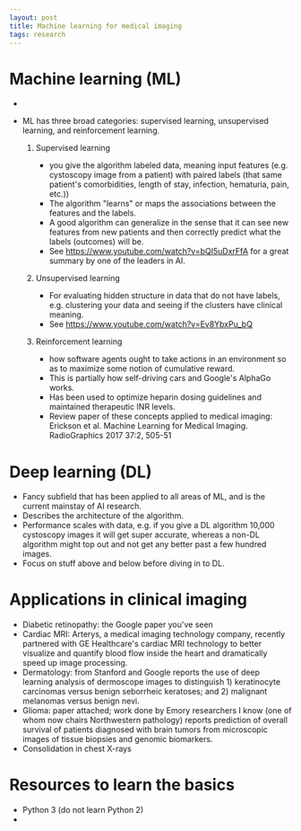 ```yaml
---
layout: post
title: Machine learning for medical imaging 
tags: research
---
```


# Machine learning (ML)
-
- ML has three broad categories: supervised learning, unsupervised learning, and reinforcement learning.

	1. Supervised learning
		- you give the algorithm labeled data, meaning input features (e.g. cystoscopy image from a patient) with paired labels (that same patient's comorbidities, length of stay, infection, hematuria, pain, etc.))
		- The algorithm "learns" or maps the associations between the features and the labels.
		- A good algorithm can generalize in the sense that it can see new features from new patients and then correctly predict what the labels (outcomes) will be.
		- See https://www.youtube.com/watch?v=bQI5uDxrFfA for a great summary by one of the leaders in AI.

	2. Unsupervised learning
		- For evaluating hidden structure in data that do not have labels, e.g. clustering your data and seeing if the clusters have clinical meaning.
		- See https://www.youtube.com/watch?v=Ev8YbxPu_bQ

	3. Reinforcement learning
		- how software agents ought to take actions in an environment so as to maximize some notion of cumulative reward.
		- This is partially how self-driving cars and Google's AlphaGo works.
		- Has been used to optimize heparin dosing guidelines and maintained therapeutic INR levels.
		- Review paper of these concepts applied to medical imaging: Erickson et al. Machine Learning for Medical Imaging. RadioGraphics 2017 37:2, 505-51

# Deep learning (DL)
- Fancy subfield that has been applied to all areas of ML, and is the current mainstay of AI research.
- Describes the architecture of the algorithm.
- Performance scales with data, e.g. if you give a DL algorithm 10,000 cystoscopy images it will get super accurate, whereas a non-DL algorithm might top out and not get any better past a few hundred images.
- Focus on stuff above and below before diving in to DL.

# Applications in clinical imaging 
- Diabetic retinopathy: the Google paper you've seen
- Cardiac MRI: Arterys, a medical imaging technology company, recently partnered with GE Healthcare's cardiac MRI technology to better visualize and quantify blood flow inside the heart and dramatically speed up image processing.
- Dermatology: from Stanford and Google reports the use of deep learning analysis of dermoscope images to distinguish 1) keratinocyte carcinomas versus benign seborrheic keratoses; and 2) malignant melanomas versus benign nevi.
- Glioma: paper attached; work done by Emory researchers I know (one of whom now chairs Northwestern pathology) reports prediction of overall survival of patients diagnosed with brain tumors from microscopic images of tissue biopsies and genomic biomarkers.
- Consolidation in chest X-rays

# Resources to learn the basics
- Python 3 (do not learn Python 2)
- 
